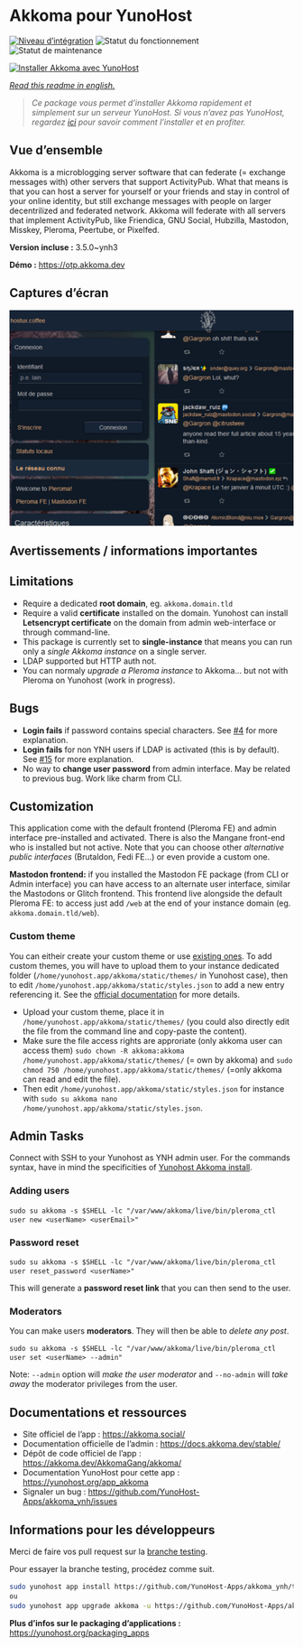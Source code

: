 <!--
N.B.: This README was automatically generated by https://github.com/YunoHost/apps/tree/master/tools/README-generator
It shall NOT be edited by hand.
-->

# Akkoma pour YunoHost

[![Niveau d’intégration](https://dash.yunohost.org/integration/akkoma.svg)](https://dash.yunohost.org/appci/app/akkoma) ![Statut du fonctionnement](https://ci-apps.yunohost.org/ci/badges/akkoma.status.svg) ![Statut de maintenance](https://ci-apps.yunohost.org/ci/badges/akkoma.maintain.svg)

[![Installer Akkoma avec YunoHost](https://install-app.yunohost.org/install-with-yunohost.svg)](https://install-app.yunohost.org/?app=akkoma)

*[Read this readme in english.](./README.md)*

> *Ce package vous permet d’installer Akkoma rapidement et simplement sur un serveur YunoHost.
Si vous n’avez pas YunoHost, regardez [ici](https://yunohost.org/#/install) pour savoir comment l’installer et en profiter.*

## Vue d’ensemble

Akkoma is a microblogging server software that can federate (= exchange messages with) other servers that support ActivityPub. What that means is that you can host a server for yourself or your friends and stay in control of your online identity, but still exchange messages with people on larger decentrilized and federated network. Akkoma will federate with all servers that implement ActivityPub, like Friendica, GNU Social, Hubzilla, Mastodon, Misskey, Pleroma, Peertube, or Pixelfed.


**Version incluse :** 3.5.0~ynh3

**Démo :** https://otp.akkoma.dev

## Captures d’écran

![Capture d’écran de Akkoma](./doc/screenshots/screenshot1.png)

## Avertissements / informations importantes

## Limitations

- Require a dedicated **root domain**, eg. `akkoma.domain.tld`
- Require a valid **certificate** installed on the domain. Yunohost can install **Letsencrypt certificate** on the domain from admin web-interface or through command-line.
- This package is currently set to **single-instance** that means you can run only a _single Akkoma instance_ on a single server.
- LDAP supported but HTTP auth not.
- You can normaly _upgrade a Pleroma instance_ to Akkoma... but not with Pleroma on Yunohost (work in progress).

## Bugs

- **Login fails** if password contains special characters. See [#4](https://github.com/YunoHost-Apps/akkoma_ynh/issues/4) for more explanation.
- **Login fails** for non YNH users if LDAP is activated (this is by default). See [#15](https://github.com/YunoHost-Apps/akkoma_ynh/issues/15) for more explanation.
- No way to **change user password** from admin interface. May be related to previous bug. Work like charm from CLI.


## Customization

This application come with the default frontend (Pleroma FE) and admin interface pre-installed and activated. There is also the Mangane front-end who is installed but not active. Note that you can choose other _alternative public interfaces_  (Brutaldon, Fedi FE...) or even provide a custom one.

**Mastodon frontend:** if you installed the Mastodon FE package (from CLI or Admin interface) you can have access to an alternate user interface, similar the Mastodons or Glitch frontend. This frontend live alongside the default Pleroma FE: to access just add `/web` at the end of your instance domain (eg. `akkoma.domain.tld/web`).

### Custom theme

You can eitheir create your custom theme or use [existing ones](https://docs.akkoma.dev/stable/configuration/howto_theming_your_instance/#get-an-existing-theme).
To add custom themes, you will have to upload them to your instance dedicated folder (`/home/yunohost.app/akkoma/static/themes/` in Yunohost case), then to edit `/home/yunohost.app/akkoma/static/styles.json` to add a new entry referencing it. See the [official documentation](https://docs.akkoma.dev/stable/configuration/howto_theming_your_instance/#adding-the-custom-theme-to-the-instance) for more details.
- Upload your custom theme, place it in `/home/yunohost.app/akkoma/static/themes/` (you could also directly edit the file from the command line and copy-paste the content).
- Make sure the file access rights are approriate (only akkoma user can access them) `sudo chown -R akkoma:akkoma /home/yunohost.app/akkoma/static/themes/` (= own by akkoma) and `sudo chmod 750 /home/yunohost.app/akkoma/static/themes/` (=only akkoma can read and edit the file).
- Then edit `/home/yunohost.app/akkoma/static/styles.json` for instance with `sudo su akkoma nano /home/yunohost.app/akkoma/static/styles.json`.

## Admin Tasks

Connect with SSH to your Yunohost as YNH admin user. 
For the commands syntax, have in mind the specificities of [Yunohost Akkoma install](./yunohost.md).

### Adding users

```
sudo su akkoma -s $SHELL -lc "/var/www/akkoma/live/bin/pleroma_ctl user new <userName> <userEmail>"
```

### Password reset

```
sudo su akkoma -s $SHELL -lc "/var/www/akkoma/live/bin/pleroma_ctl user reset_password <userName>"
```

This will generate a **password reset link** that you can then send to the user.

### Moderators

You can make users **moderators**. They will then be able to _delete any post_.


```
sudo su akkoma -s $SHELL -lc "/var/www/akkoma/live/bin/pleroma_ctl user set <userName> --admin"
```

Note: `--admin` option will _make the user moderator_ and `--no-admin` will _take away_ the moderator privileges from the user.

## Documentations et ressources

* Site officiel de l’app : <https://akkoma.social/>
* Documentation officielle de l’admin : <https://docs.akkoma.dev/stable/>
* Dépôt de code officiel de l’app : <https://akkoma.dev/AkkomaGang/akkoma/>
* Documentation YunoHost pour cette app : <https://yunohost.org/app_akkoma>
* Signaler un bug : <https://github.com/YunoHost-Apps/akkoma_ynh/issues>

## Informations pour les développeurs

Merci de faire vos pull request sur la [branche testing](https://github.com/YunoHost-Apps/akkoma_ynh/tree/testing).

Pour essayer la branche testing, procédez comme suit.

``` bash
sudo yunohost app install https://github.com/YunoHost-Apps/akkoma_ynh/tree/testing --debug
ou
sudo yunohost app upgrade akkoma -u https://github.com/YunoHost-Apps/akkoma_ynh/tree/testing --debug
```

**Plus d’infos sur le packaging d’applications :** <https://yunohost.org/packaging_apps>
